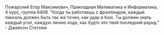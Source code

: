 Пожарский Егор Максимович, Прикладная Математика и Информатика, 4 курс, группа 6409. "Когда ты работаешь с фронтендом, каждый пиксель должен быть так же точен, как удар в бою. Ты должен знать каждый угол, каждую линию кода, как будто это твой последний раунд." - Джейсон Стетхем
